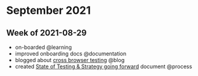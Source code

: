 # September 2021

## Week of 2021-08-29

- on-boarded @learning
- improved onboarding docs @documentation
- blogged about [cross browser testing](https://dev.to/muratkeremozcan/opinions-on-cross-browser-testing-in-modern-web-dev-35h5) @blog
- created [State of Testing & Strategy going forward](https://helloextend.atlassian.net/wiki/spaces/ENG/pages/1253736587/State+of+Testing+Strategy+going+forward+September+2021) document @process
